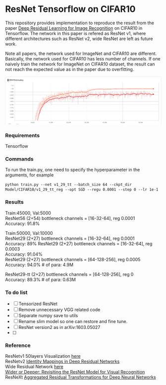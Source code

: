 # ResNet Tensorflow on CIFAR10

This repository provides implementation to reproduce the result from the paper [Deep Residual Learning 
for Image Recognition](https://arxiv.org/abs/1512.03385) on CIFAR10 in
Tensorflow.
The network in this paper is refered as ResNet v1, where different 
architectures such as ResNet v2,  wide ResNet are left as future work.

Note all papers, the network used for ImageNet and CIFAR10 are different.
Basically, the network used for CIFAR10 has less number of channels. If one
naively train the network for ImageNet on CIFAR10 dataset, the result can not
reach the expected value as in the paper due to overfitting.

![](Figures/cifar10.png) 

### Requirements
Tensorflow

### Commands

To run the train.py, one need to specify the hyperparameter in the arguments,
for example    
```
python train.py --net v1_29_tt --batch_size 64 --ckpt_dir Model/CIFAR10/v1_29_tt_reg --opt SGD --regu 0.0001 --step 0 --lr 1e-1
```


### Results

Train:45000, Val:5000   
ResNet56 (2+54) bottleneck channels = [16-32-64], reg 0.0001   
Accuracy: 91.8%  

Train:50000, Val:10000   
ResNet29 (2+27) bottleneck channels = [16-32-64], reg 0.0001   
Accuracy: 89% 
ResNet29 (2+27) bottleneck channels = [16-32-64], reg 0.0003   
Accuracy: 91.04%  
ResNet29 (2+27) bottleneck channels = [64-128-256], reg 0.0005   
Accuracy: 94.0%   # of para: 4.9M  
  
ResNet29-tt (2+27) bottleneck channels = [64-128-256], reg 0    
Accuracy: 89.3%    # of para: 0.63M    

### To do list

- [ ] Tensorized ResNet
- [ ] Remove unnecessary VGG related code
- [ ] Separate numpy save to utils
- [ ] Rename slim model so one can restore and fine tune.
- [ ] ResNet version2 as in arXiv:1603.05027
- [ ]

### Reference  
ResNetv1 50layers Visualization [here](http://ethereon.github.io/netscope/#/gist/db945b393d40bfa26006)     
ResNetv2 [Identity Mappings in Deep Residual Networks](https://arxiv.org/pdf/1603.05027.pdf)    
Wide Residual Network  [here](https://arxiv.org/pdf/1605.07146.pdf)       
[Wider or Deeper: Revisiting the ResNet Model for Visual
Recognition](https://arxiv.org/abs/1611.10080)    
ResNeXt [Aggregated Residual Transformations for Deep Neural Networks](https://arxiv.org/pdf/1611.05431.pdf)


